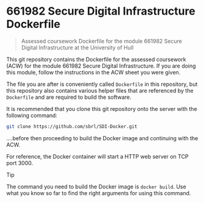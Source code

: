# 661982 Secure Digital Infrastructure Dockerfile

> Assessed coursework Dockerfile for the module 661982 Secure Digital Infrastructure at the University of Hull

This git repository contains the Dockerfile for the assessed coursework (ACW) for the module 661982 Secure Digital Infrastructure. If you are doing this module, follow the instructions in the ACW sheet you were given.


The file you are after is conveniently called `Dockerfile` in this repository, but this repository also contains various helper files that are referenced by the `Dockerfile` and are required to build the software.

It is recommended that you clone this git repository onto the server with the following command:

```bash
git clone https://github.com/sbrl/SDI-Docker.git
```

....before then proceeding to build the Docker image and continuing with the ACW.

For reference, the Docker container will start a HTTP web server on TCP port 3000.

> [!TIP]
> The command you need to build the Docker image is `docker build`. Use what you know so far to find the right arguments for using this command.

